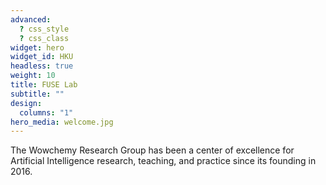 ```yaml
---
advanced:
  ? css_style
  ? css_class
widget: hero
widget_id: HKU
headless: true
weight: 10
title: FUSE Lab
subtitle: ""
design:
  columns: "1"
hero_media: welcome.jpg
---
```


The Wowchemy Research Group has been a center of excellence for Artificial Intelligence research, teaching, and practice since its founding in 2016.
